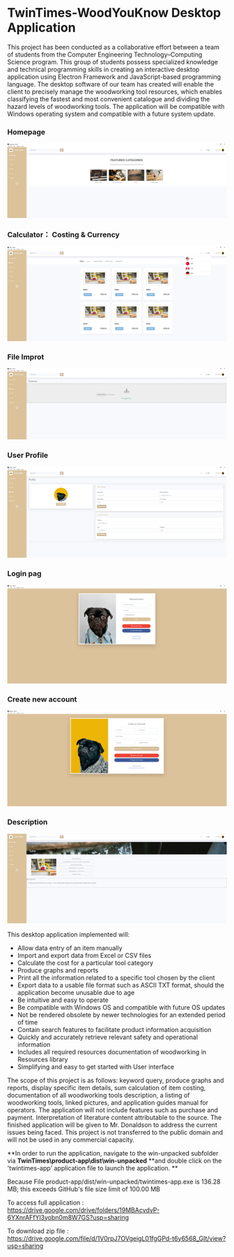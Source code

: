 # TwinTimes-WoodYouKnow Desktop Application

This project has been conducted as a collaborative effort between a team of students from the Computer Engineering Technology–Computing Science program. This group of students possess specialized knowledge and technical programming skills in creating an interactive desktop application using Electron Framework and JavaScript-based programming language. The desktop software of our team has created will enable the client to precisely manage the woodworking tool resources, which enables classifying the fastest and most convenient catalogue and dividing the hazard levels of woodworking tools. The application will be compatible with Windows operating system and compatible with a future system update.
### Homepage ###
![Alt text](/fd1.png?raw=true "Screeshot 1 - Homepage")
### Calculator： Costing & Currency ###
![Alt text](/fd2.png?raw=true "Screeshot 2 - Calculator： Costing & Currency")
### File Improt ###
![Alt text](/fd3.png?raw=true "Screeshot 3 - File Improt")
### User Profile ### 
![Alt text](/fd4.png?raw=true "Screeshot 4 - User Profile")
### Login pag ### 
![Alt text](/fd5.png?raw=true "Screeshot 5 - Login page")
### Create new account ###
![Alt text](/fd6.png?raw=true "Screeshot 6 - Create new account")
### Description ###
![Alt text](/fd7.png?raw=true "Screeshot 7 - Description")

This desktop application implemented will:
* Allow data entry of an item manually
* Import and export data from Excel or CSV files
* Calculate the cost for a particular tool category
* Produce graphs and reports
* Print all the information related to a specific tool chosen by the client
* Export data to a usable file format such as ASCII TXT format, should the application become unusable due to age
* Be intuitive and easy to operate
* Be compatible with Windows OS and compatible with future OS updates
* Not be rendered obsolete by newer technologies for an extended period of time
* Contain search features to facilitate product information acquisition
* Quickly and accurately retrieve relevant safety and operational information
* Includes all required resources documentation of woodworking in Resources library
* Simplifying and easy to get started with User interface

The scope of this project is as follows: keyword query, produce graphs and reports, display specific item details, sum calculation of item costing, documentation of all woodworking tools description, a listing of woodworking tools, linked pictures, and application guides manual for operators. The application will not include features such as purchase and payment. Interpretation of literature content attributable to the source. The finished application will be given to Mr. Donaldson to address the current issues being faced. This project is not transferred to the public domain and will not be used in any commercial capacity.



**In order to run the application, navigate to the win-unpacked subfolder via **TwinTimes\product-app\dist\win-unpacked** **and double click on the 'twintimes-app' application file to launch the application. **


Because File product-app/dist/win-unpacked/twintimes-app.exe is 136.28 MB; this exceeds GitHub's file size limit of 100.00 MB

To access full application : https://drive.google.com/drive/folders/19MBAcvdvP-6YXnrAFfYl3yobn0m8W7GS?usp=sharing

To download zip file : https://drive.google.com/file/d/1V0rpJ7OVgeigL01fgGPd-t6y6568_GIt/view?usp=sharing

